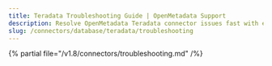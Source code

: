 ```yaml
---
title: Teradata Troubleshooting Guide | OpenMetadata Support
description: Resolve OpenMetadata Teradata connector issues fast with expert troubleshooting guides, common error fixes, and step-by-step solutions for seamless integration.
slug: /connectors/database/teradata/troubleshooting
---
```


{% partial file="/v1.8/connectors/troubleshooting.md" /%}
